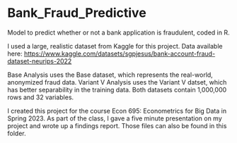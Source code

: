# Bank_Fraud_Predictive
Model to predict whether or not a bank application is fraudulent, coded in R.

I used a large, realistic dataset from Kaggle for this project.
Data available here: https://www.kaggle.com/datasets/sgpjesus/bank-account-fraud-dataset-neurips-2022

Base Analysis uses the Base dataset, which represents the real-world, anonymized fraud data.
Variant V Analysis uses the Variant V datset, which has better separability in the training data.
Both datasets contain 1,000,000 rows and 32 variables.

I created this project for the course Econ 695: Econometrics for Big Data in Spring 2023.
As part of the class, I gave a five minute presentation on my project and wrote up a findings report. Those files can also be found in this folder.
